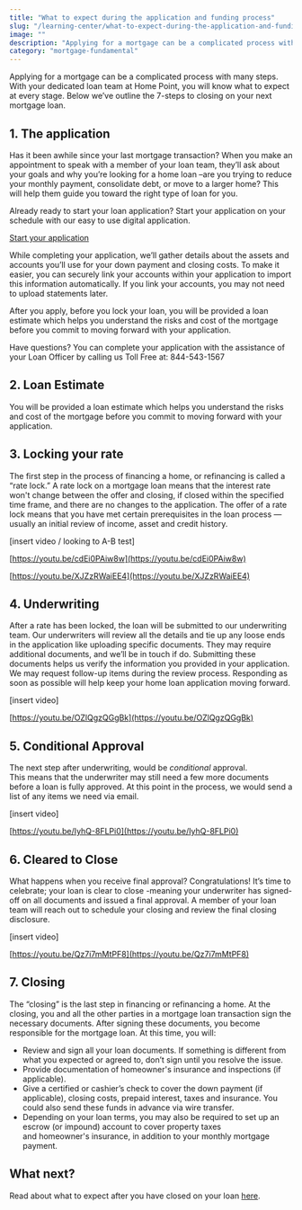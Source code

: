```yaml
---
title: "What to expect during the application and funding process"
slug: "/learning-center/what-to-expect-during-the-application-and-funding-process"
image: ""
description: "Applying for a mortgage can be a complicated process with many steps. With your dedicated loan team at Home Point, you will know what to expect at every stage. Below we’ve outline the 7-steps to closing on your next mortgage loan."
category: "mortgage-fundamental"
---
```


Applying for a mortgage can be a complicated process with many steps. With your dedicated loan team at Home Point, you will know what to expect at every stage. Below we’ve outline the 7-steps to closing on your next mortgage loan.

## 1. The application

Has it been awhile since your last mortgage transaction? When you make an appointment to speak with a member of your loan team, they’ll ask about your goals and why you’re looking for a home loan –are you trying to reduce your monthly payment, consolidate debt, or move to a larger home? This will help them guide you toward the right type of loan for you.

Already ready to start your loan application? Start your application on your schedule with our easy to use digital application.

[Start your application](#)

While completing your application, we’ll gather details about the assets and accounts you’ll use for your down payment and closing costs. To make it easier, you can securely link your accounts within your application to import this information automatically. If you link your accounts, you may not need to upload statements later.

After you apply, before you lock your loan, you will be provided a loan estimate which helps you understand the risks and cost of the mortgage before you commit to moving forward with your application.

Have questions? You can complete your application with the assistance of your Loan Officer by calling us Toll Free at: 844-543-1567

## 2. Loan Estimate

You will be provided a loan estimate which helps you understand the risks and cost of the mortgage before you commit to moving forward with your application.

## 3. Locking your rate

The first step in the process of financing a home, or refinancing is called a “rate lock.” A rate lock on a mortgage loan means that the interest rate won't change between the offer and closing, if closed within the specified time frame, and there are no changes to the application. The offer of a rate lock means that you have met certain prerequisites in the loan process — usually an initial review of income, asset and credit history.

[insert video / looking to A-B test]

[https://youtu.be/cdEi0PAiw8w](https://youtu.be/cdEi0PAiw8w)

[https://youtu.be/XJZzRWaiEE4](https://youtu.be/XJZzRWaiEE4)

## 4. Underwriting

After a rate has been locked, the loan will be submitted to our underwriting team. Our underwriters will review all the details and tie up any loose ends in the application like uploading specific documents. They may require additional documents, and we’ll be in touch if do. Submitting these documents helps us verify the information you provided in your application. We may request follow-up items during the review process. Responding as soon as possible will help keep your home loan application moving forward.

[insert video]

[https://youtu.be/OZlQgzQGgBk](https://youtu.be/OZlQgzQGgBk)

## 5. Conditional Approval

The next step after underwriting, would be *conditional* approval. This means that the underwriter may still need a few more documents before a loan is fully approved. At this point in the process, we would send a list of any items we need via email.

[insert video]

[https://youtu.be/IyhQ-8FLPi0](https://youtu.be/IyhQ-8FLPi0)

## 6. Cleared to Close

What happens when you receive final approval? Congratulations! It’s time to celebrate; your loan is clear to close -meaning your underwriter has signed-off on all documents and issued a final approval. A member of your loan team will reach out to schedule your closing and review the final closing disclosure.

[insert video]

[https://youtu.be/Qz7i7mMtPF8](https://youtu.be/Qz7i7mMtPF8)

## 7. Closing

The “closing” is the last step in financing or refinancing a home. At the closing, you and all the other parties in a mortgage loan transaction sign the necessary documents. After signing these documents, you become responsible for the mortgage loan. At this time, you will:

- Review and sign all your loan documents. If something is different from what you expected or agreed to, don’t sign until you resolve the issue.
- Provide documentation of homeowner's insurance and inspections (if applicable).
- Give a certified or cashier’s check to cover the down payment (if applicable), closing costs, prepaid interest, taxes and insurance. You could also send these funds in advance via wire transfer.
- Depending on your loan terms, you may also be required to set up an escrow (or impound) account to cover property taxes and homeowner's insurance, in addition to your monthly mortgage payment.

## What next?

Read about what to expect after you have closed on your loan [here](/learning-center/what-to-expect-after-funding/).
